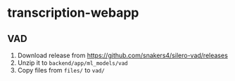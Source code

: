 # transcription-webapp


## VAD

1. Download release from https://github.com/snakers4/silero-vad/releases
2. Unzip it to `backend/app/ml_models/vad`
3. Copy files from `files/` to `vad/`